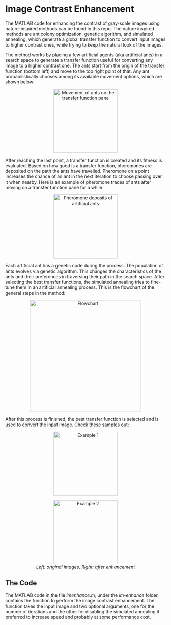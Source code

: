 # Image Contrast Enhancement
The MATLAB code for enhancing the contrast of gray-scale images using nature-inspired methods can be found in this repo. The nature inspired methods are ant colony optimization, genetic algorithm, and simulated annealing, which generate a global transfer function to convert input images to higher contrast ones, while trying to keep the natural look of the images.

The method works by placing a few artificial agents (aka artificial ants) in a search space to generate a transfer function useful for converting any image to a higher contrast one. The ants start from the origin of the transfer function (bottom left) and move to the top right point of that.  Any ant probabilistically chooses among its available movement options, which are shown below:
<p align="center">
  <img src="./docs/ant.jpg" alt="Movement of ants on the transfer function pane" height=200/>
</p>

After reaching the last point, a transfer function is created and its fitness is evaluated. Based on how good is a transfer function, pheromones are deposited on the path the ants have travelled. Pheromone on a point increases the chance of an ant in the next iteration to choose passing over it when nearby. Here is an example of pheromone traces of ants after moving on a transfer function pane for a while.
<p align="center">
  <img src="./docs/pheromone.jpg" alt="Pheromone deposits of artificial ants" height=200/>
</p>

Each artificial ant has a genetic code during the process. The population of ants evolves via genetic algorithm. This changes the characteristics of the ants and their preferences in traversing their path in the search space. After selecting the best transfer functions, the simulated annealing tries to fine-tune them in an artificial annealing process. This is the flowchart of the general steps in the method:
<p align="center">
  <img src="./docs/flowchart.jpg" alt="Flowchart" height=350/>
</p>

After this process is finished, the best transfer function is selected and is used to convert the input image. Check these samples out:
<p align="center">
  <img src="./docs/example1.jpg" alt="Example 1" height=200/>
</p>
<p align="center">
  <img src="./docs/example2.jpg" alt="Example 2" height=200/>
    <br>
  <em>Left: original images, Right: after enhancement</em>
</p>

## The Code
The MATLAB code in the file *imenhance.m*, under the *im-enhance* folder, contains the function to perform the image contrast enhancement. The function takes the input image and two optional arguments, one for the number of iterations and the other for disabling the simulated annealing if preferred to increase speed and probably at some performance cost.

